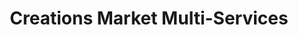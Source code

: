 ---
title: "Creations Market Multi-Services"
url: /springfield/creations-market-multi-services/
shop: Lebensmittel
---